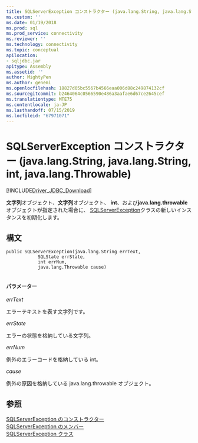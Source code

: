 ```yaml
---
title: SQLServerException コンストラクター (java.lang.String, java.lang.String, int, java.lang.Throwable) | Microsoft Docs
ms.custom: ''
ms.date: 01/19/2018
ms.prod: sql
ms.prod_service: connectivity
ms.reviewer: ''
ms.technology: connectivity
ms.topic: conceptual
apilocation:
- sqljdbc.jar
apitype: Assembly
ms.assetid: ''
author: MightyPen
ms.author: genemi
ms.openlocfilehash: 18827d05bc5567b4566eaa006d88c249874132cf
ms.sourcegitcommit: b2464064c0566590e486a3aafae6d67ce2645cef
ms.translationtype: MTE75
ms.contentlocale: ja-JP
ms.lasthandoff: 07/15/2019
ms.locfileid: "67971071"
---
```

# <a name="sqlserverexception-constructor-javalangstring-javalangstring-int-javalangthrowable"></a>SQLServerException コンストラクター (java.lang.String, java.lang.String, int, java.lang.Throwable)
[!INCLUDE[Driver_JDBC_Download](../../../includes/driver_jdbc_download.md)]

  **文字列**オブジェクト、**文字列**オブジェクト、 **int**、および**java.lang.throwable**オブジェクトが指定された場合に、 [SQLServerException](../../../connect/jdbc/reference/sqlserverexception-class.md)クラスの新しいインスタンスを初期化します。

## <a name="syntax"></a>構文  
  
```  
public SQLServerException(java.lang.String errText,
            SQLState errState,
            int errNum,
            java.lang.Throwable cause)
            
```  
  
#### <a name="parameters"></a>パラメーター  
 *errText*  
  
 エラーテキストを表す文字列です。
  
 *errState*  
  
 エラーの状態を格納している文字列。
 
 *errNum*  
  
 例外のエラーコードを格納している int。
 
 *cause*  
  
 例外の原因を格納している java.lang.throwable オブジェクト。
  
## <a name="see-also"></a>参照  
 [SQLServerException のコンストラクター](../../../connect/jdbc/reference/sqlserverexception-constructors.md)   
 [SQLServerException のメンバー](../../../connect/jdbc/reference/sqlserverexception-members.md)   
 [SQLServerException クラス](../../../connect/jdbc/reference/sqlserverexception-class.md)  
  
  
